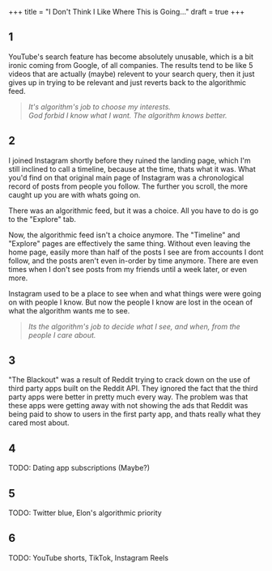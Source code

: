 +++
title = "I Don't Think I Like Where This is Going..."
draft = true
+++

<!-- more -->

## 1

YouTube's search feature has become absolutely unusable, which is a bit ironic coming from Google, of all companies.
The results tend to be like 5 videos that are actually (maybe) relevent to your search query, then it just gives up
in trying to be relevant and just reverts back to the algorithmic feed.

> *It's algorithm's job to choose my interests.</br>
> God forbid I know what I want. The algorithm knows better.*

## 2

I joined Instagram shortly before they ruined the landing page, which I'm still inclined to call a timeline,
because at the time, thats what it was.
What you'd find on that original main page of Instagram was a chronological record of posts from people you follow.
The further you scroll, the more caught up you are with whats going on.

There was an algorithmic feed, but it was a choice. All you have to do is go to the "Explore" tab.

Now, the algorithmic feed isn't a choice anymore. The "Timeline" and "Explore" pages are effectively the same thing.
Without even leaving the home page, easily more than half of the posts I see are from accounts I dont follow,
and the posts aren't even in-order by time anymore.
There are even times when I don't see posts from my friends until a week later, or even more.

Instagram used to be a place to see when and what things were were going on with people I know.
But now the people I know are lost in the ocean of what the algorithm wants me to see.

> *Its the algorithm's job to decide what I see, and when, from the people I care about.*

## 3

"The Blackout" was a result of Reddit trying to crack down on the use of third party apps built on the Reddit API.
They ignored the fact that the third party apps were better in pretty much every way.
The problem was that these apps were getting away with not showing the ads that
Reddit was being paid to show to users in the first party app, and thats really what they cared most about.

## 4

TODO: Dating app subscriptions (Maybe?)

## 5

TODO: Twitter blue, Elon's algorithmic priority

## 6

TODO: YouTube shorts, TikTok, Instagram Reels
